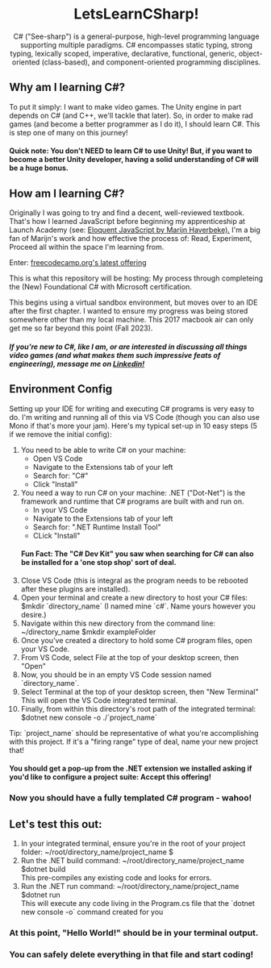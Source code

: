 <div align="center">
<h1>LetsLearnCSharp!</h1>
<p>
C# ("See-sharp") is a general-purpose, high-level programming language supporting multiple paradigms.
C# encompasses static typing, strong typing, lexically scoped, imperative, declarative, functional, generic, object-oriented (class-based), and component-oriented programming disciplines.
</p>
</div>

<h2>Why am I learning C#?</h2>
<p>
To put it simply: I want to make video games. The Unity engine in part depends on C# (and C++, we'll tackle that later).
So, in order to make rad games (and become a better programmer as I do it), I should learn C#.
This is step one of many on this journey!
</p>
<h4>
Quick note: You don't NEED to learn C# to use Unity!
But, if you want to become a better Unity developer, having a solid understanding of C# will be a huge bonus.
</h4>

<h2>How am I learning C#?</h2>
<p> 
Originally I was going to try and find a decent, well-reviewed textbook. That's how I learned JavaScript before beginning my apprenticeship at Launch Academy
(see: <a href="https://eloquentjavascript.net/" target="_blank">Eloquent JavaScript by Marijn Haverbeke).</a>
I'm a big fan of Marijn's work and how effective the process of: Read, Experiment, Proceed all within the space I'm learning from.
</p>
<p>
Enter: <a href="https://www.freecodecamp.org/learn/foundational-c-sharp-with-microsoft/" target="_blank">freecodecamp.org's latest offering</a>

This is what this repository will be hosting: My process through completeing the (New) Foundational C# with Microsoft certification.

This begins using a virtual sandbox environment, but moves over to an IDE after the first chapter. I wanted to ensure my progress was being stored somewhere other than my local machine. This 2017 macbook air can only get me so far beyond this point (Fall 2023).
</p>
<h5>
If you're new to C#, like I am, or are interested in discussing all things video games (and what makes them such impressive feats of engineering), message me on <a href="https://www.linkedin.com/in/matthew-mccredy/" target="_blank">Linkedin!</a>
</h5>

<h2>Environment Config</h2>
Setting up your IDE for writing and executing C# programs is very easy to do.
I'm writing and running all of this via VS Code (though you can also use Mono if that's more your jam).
Here's my typical set-up in 10 easy steps (5 if we remove the initial config):

<ol>
<li>You need to be able to write C# on your machine:
<ul>
  <li>Open VS Code</li>
  <li>Navigate to the Extensions tab of your left</li>
  <li>Search for: "C#"</li>
  <li>Click "Install"</li>
</ul>
</li>
<li>
  You need a way to run C# on your machine: .NET ("Dot-Net") is the framework and runtime that C# programs are built with and run on.
  <ul>
    <li>In your VS Code</li>
    <li>Navigate to the Extensions tab of your left</li>
    <li>Search for: ".NET Runtime Install Tool"</li>
    <li>CLick "Install"</li>
  </ul>
</li>
<h4>Fun Fact: The "C# Dev Kit" you saw when searching for C# can also be installed for a 'one stop shop' sort of deal.</h4>
<li>
  Close VS Code (this is integral as the program needs to be rebooted after these plugins are installed).
</li>
<li>
  Open your terminal and create a new directory to host your C# files: $mkdir `directory_name` (I named mine `c#`. Name yours however you desire.)
</li>
<li>
  Navigate within this new directory from the command line: ~/directory_name $mkdir exampleFolder
</li>
<li>
  Once you've created a directory to hold some C# program files, open your VS Code.
</li>
<li>
  From VS Code, select File at the top of your desktop screen, then "Open"
</li>
<li>
  Now, you should be in an empty VS Code session named `directory_name`.
</li>
<li>
  Select Terminal at the top of your desktop screen, then "New Terminal"  This will open the VS Code integrated terminal.
</li>
<li>
  Finally, from within this directory's root path of the integrated terminal: $dotnet new console -o ./`project_name` 
</li>
</ol>
Tip: `project_name` should be representative of what you're accomplishing with this project. If it's a "firing range" type of deal, name your new project that!

<h4>You should get a pop-up from the .NET extension we installed asking if you'd like to configure a project suite: Accept this offering!</h4>

<h3>Now you should have a fully templated C# program - wahoo!</h3>

<h2>Let's test this out:</h2>
<ol>
  <li>
    In your integrated terminal, ensure you're in the root of your project folder: ~/root/directory_name/project_name $
  </li>
  <li>
    Run the .NET build command: ~/root/directory_name/project_name $dotnet build
  </li>
      This pre-compiles any existing code and looks for errors.
  <li>
    Run the .NET run command: ~/root/directory_name/project_name $dotnet run
  </li>
      This will execute any code living in the Program.cs file that the `dotnet new console -o` command created for you
</ol>

<h3>At this point, "Hello World!" should be in your terminal output.</h3>
<h3>You can safely delete everything in that file and start coding!</h3>
